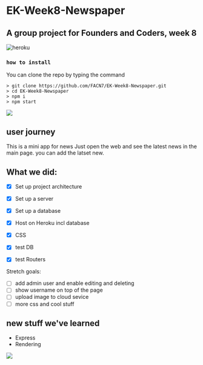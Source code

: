 # EK-Week8-Newspaper

## A group project for Founders and Coders, week 8


![heroku](https://newspaper-ek-week8.herokuapp.com/)
### `how to install`

You can clone the repo by typing the command

```console
> git clone https://github.com/FACN7/EK-Week8-Newspaper.git
> cd EK-Week8-Newspaper
> npm i
> npm start
```

![](https://media.giphy.com/media/lYZjoIy0UOEJa/giphy.gif)

## user journey

This is a mini app for news
Just open the web and see the latest news in the main page.
you can add the latset new.

## What we did:

- [x] Set up project architecture
- [x] Set up a server
- [x] Set up a database
- [x] Host on Heroku incl database
- [x] CSS
- [x] test DB
- [x] test Routers



Stretch goals:

- [ ] add admin user and enable editing and deleting
- [ ] show username on top of the page
- [ ] upload image to cloud sevice
- [ ] more css and cool stuff

## new stuff we've learned

* Express
* Rendering

![](https://media.giphy.com/media/3o7TKVUn7iM8FMEU24/giphy.gif)


